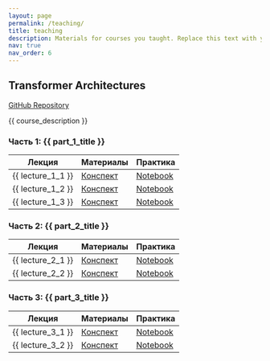 ```yaml
---
layout: page
permalink: /teaching/
title: teaching
description: Materials for courses you taught. Replace this text with your description.
nav: true
nav_order: 6
---
```


<div class="course-container" markdown="1">
  <div class="course-card">
    <h2>Transformer Architectures</h2>
    <p><a href="https://github.com/yourusername/transformer-course"><i class="fab fa-github"></i> GitHub Repository</a></p>
    <p class="course-description">{{ course_description }}</p>
<div class="course-section">
  <h3>Часть 1: {{ part_1_title }}</h3>
  <table class="table">
    <thead>
      <tr>
        <th>Лекция</th>
        <th>Материалы</th>
        <th>Практика</th>
      </tr>
    </thead>
    <tbody>
      <tr>
        <td>{{ lecture_1_1 }}</td>
        <td><a href="{{ lecture_1_1_materials }}"><i class="fas fa-book"></i> Конспект</a></td>
        <td><a href="{{ lecture_1_1_notebook }}"><i class="fas fa-code"></i> Notebook</a></td>
      </tr>
      <tr>
        <td>{{ lecture_1_2 }}</td>
        <td><a href="{{ lecture_1_2_materials }}"><i class="fas fa-book"></i> Конспект</a></td>
        <td><a href="{{ lecture_1_2_notebook }}"><i class="fas fa-code"></i> Notebook</a></td>
      </tr>
      <tr>
        <td>{{ lecture_1_3 }}</td>
        <td><a href="{{ lecture_1_3_materials }}"><i class="fas fa-book"></i> Конспект</a></td>
        <td><a href="{{ lecture_1_3_notebook }}"><i class="fas fa-code"></i> Notebook</a></td>
      </tr>
    </tbody>
  </table>
</div>

<div class="course-section">
  <h3>Часть 2: {{ part_2_title }}</h3>
  <table class="table">
    <thead>
      <tr>
        <th>Лекция</th>
        <th>Материалы</th>
        <th>Практика</th>
      </tr>
    </thead>
    <tbody>
      <tr>
        <td>{{ lecture_2_1 }}</td>
        <td><a href="{{ lecture_2_1_materials }}"><i class="fas fa-book"></i> Конспект</a></td>
        <td><a href="{{ lecture_2_1_notebook }}"><i class="fas fa-code"></i> Notebook</a></td>
      </tr>
      <tr>
        <td>{{ lecture_2_2 }}</td>
        <td><a href="{{ lecture_2_2_materials }}"><i class="fas fa-book"></i> Конспект</a></td>
        <td><a href="{{ lecture_2_2_notebook }}"><i class="fas fa-code"></i> Notebook</a></td>
      </tr>
    </tbody>
  </table>
</div>

<div class="course-section">
  <h3>Часть 3: {{ part_3_title }}</h3>
  <table class="table">
    <thead>
      <tr>
        <th>Лекция</th>
        <th>Материалы</th>
        <th>Практика</th>
      </tr>
    </thead>
    <tbody>
      <tr>
        <td>{{ lecture_3_1 }}</td>
        <td><a href="{{ lecture_3_1_materials }}"><i class="fas fa-book"></i> Конспект</a></td>
        <td><a href="{{ lecture_3_1_notebook }}"><i class="fas fa-code"></i> Notebook</a></td>
      </tr>
      <tr>
        <td>{{ lecture_3_2 }}</td>
        <td><a href="{{ lecture_3_2_materials }}"><i class="fas fa-book"></i> Конспект</a></td>
        <td><a href="{{ lecture_3_2_notebook }}"><i class="fas fa-code"></i> Notebook</a></td>
      </tr>
    </tbody>
  </table>
</div>
  </div>
</div>
<!-- Добавьте этот CSS в ваш _sass или assets/css файл -->
<style>
.course-container {
  margin-bottom: 3rem;
}

.course-card {
  background-color: #ffffff;
  border-radius: 8px;
  box-shadow: 0 4px 12px rgba(0, 0, 0, 0.08);
  padding: 2rem;
  margin-bottom: 2rem;
  transition: box-shadow 0.3s ease;
}

.course-card:hover {
  box-shadow: 0 6px 16px rgba(0, 0, 0, 0.12);
}

.course-card h2 {
  margin-top: 0;
  border-bottom: 1px solid #eaeaea;
  padding-bottom: 0.75rem;
}

.course-description {
  color: #555;
  font-size: 1.1rem;
  margin-bottom: 1.5rem;
}

.course-section {
  margin-top: 1.5rem;
  background-color: #f9f9f9;
  border-radius: 6px;
  padding: 1.5rem;
  margin-bottom: 1.5rem;
}

.course-section h3 {
  margin-top: 0;
  font-size: 1.3rem;
  color: #333;
}

.table {
  width: 100%;
  border-collapse: collapse;
  margin-top: 1rem;
}

.table th, .table td {
  padding: 0.75rem;
  border-bottom: 1px solid #eaeaea;
}

.table th {
  text-align: left;
  font-weight: 600;
  color: #444;
}

.table tbody tr:last-child td {
  border-bottom: none;
}

.table tbody tr:hover {
  background-color: rgba(0, 0, 0, 0.02);
}
</style>